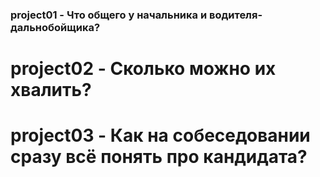### project01 - Что общего у начальника и водителя-дальнобойщика?
# project02 - Сколько можно их хвалить?
# project03 - Как на собеседовании сразу всё понять про кандидата?
